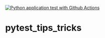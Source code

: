 [![Python application test with Github Actions](https://github.com/arekkal515/pytest_tips_tricks/actions/workflows/testing-ci.yml/badge.svg)](https://github.com/arekkal515/pytest_tips_tricks/actions/workflows/testing-ci.yml)

# pytest_tips_tricks
